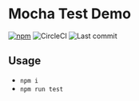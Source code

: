 # Mocha Test Demo
[![npm](https://img.shields.io/npm/v/mocha-demo)](https://www.npmjs.com/package/mocha-demo)
![CircleCI](https://img.shields.io/circleci/build/github/dm-grinko/mocha-demo)
![Last commit](https://img.shields.io/github/last-commit/dm-grinko/mocha-demo)

## Usage

- `npm i`
- `npm run test`
